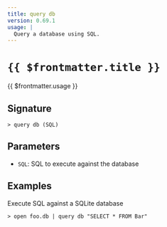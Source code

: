 ```yaml
---
title: query db
version: 0.69.1
usage: |
  Query a database using SQL.
---
```


# <code>{{ $frontmatter.title }}</code>

<div style='white-space: pre-wrap;'>{{ $frontmatter.usage }}</div>

## Signature

```> query db (SQL)```

## Parameters

 -  `SQL`: SQL to execute against the database

## Examples

Execute SQL against a SQLite database
```shell
> open foo.db | query db "SELECT * FROM Bar"
```
